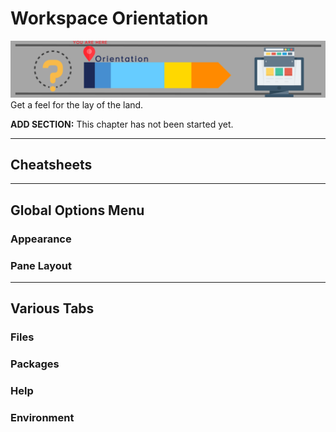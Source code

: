 # Workspace Orientation

![](images/headers/orient.png)
Get a feel for the lay of the land.



<div class="rmdconstruct">
<p><strong>ADD SECTION:</strong> This chapter has not been started yet.</p>
</div>


-----------------------

## Cheatsheets




-----------------------

## Global Options Menu

### Appearance



### Pane Layout





-----------------------

## Various Tabs


### Files


### Packages


### Help 


### Environment


